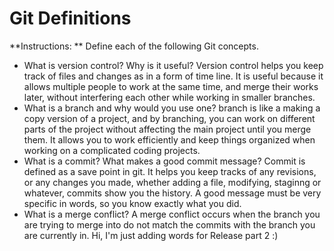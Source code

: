 # Git Definitions

**Instructions: ** Define each of the following Git concepts.

* What is version control?  Why is it useful?
Version control helps you keep track of files and changes as in a form of time line. It is useful because it allows multiple people to work at the same time, and merge their works later, without interfering each other while working in smaller branches.
* What is a branch and why would you use one?
branch is like a making a copy version of a project, and by branching, you can work on different parts of the project without affecting the main project until you merge them. It allows you to work efficiently and keep things organized when working on a complicated coding projects.
* What is a commit? What makes a good commit message?
Commit is defined as a save point in git. It helps you keep tracks of any revisions, or any changes you made, whether adding a file, modifying, staginng or whatever, commits show you the history. A good message must be very specific in words, so you know exactly what you did.
* What is a merge conflict?
A merge conflict occurs when the branch you are trying to merge into do not match the commits with the branch you are currently in.
Hi, I'm just adding words for Release part 2 :)
